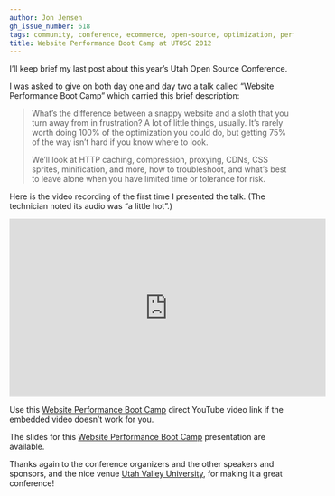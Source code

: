 ```yaml
---
author: Jon Jensen
gh_issue_number: 618
tags: community, conference, ecommerce, open-source, optimization, performance
title: Website Performance Boot Camp at UTOSC 2012
---
```




I’ll keep brief my last post about this year’s Utah Open Source Conference.

I was asked to give on both day one and day two a talk called “Website Performance Boot Camp” which carried this brief description:

> 
> 
> 
> 
> What’s the difference between a snappy website and a sloth that you turn away from in frustration? A lot of little things, usually. It’s rarely worth doing 100% of the optimization you could do, but getting 75% of the way isn’t hard if you know where to look.
> 
> 
> 
> 
> 
> We’ll look at HTTP caching, compression, proxying, CDNs, CSS sprites, minification, and more, how to troubleshoot, and what’s best to leave alone when you have limited time or tolerance for risk.
> 
> 
> 
> 

Here is the video recording of the first time I presented the talk. (The technician noted its audio was “a little hot”.)

<iframe allowfullscreen="" frameborder="0" height="315" src="https://www.youtube.com/embed/ItkF8V7DzyQ?rel=0" width="560"></iframe>

Use this [Website Performance Boot Camp](https://www.youtube.com/watch?v=ItkF8V7DzyQ) direct YouTube video link if the embedded video doesn’t work for you.

The slides for this [Website Performance Boot Camp](https://jon.endpoint.com/utosc-2012/website-performance-boot-camp.html) presentation are available.

Thanks again to the conference organizers and the other speakers and sponsors, and the nice venue [Utah Valley University](https://www.uvu.edu/), for making it a great conference!



